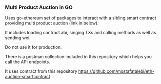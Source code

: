 ### Multi Product Auction in GO

Uses go-ethereum set of packages to interact with a sibling smart contract providing
multi product auction (link in below).

It includes loading contract abi, singing TXs and calling methods as well as sending wei.

Do not use it for production.

There is a postman collection included in this repository which helps 
you call the API endpoints.

It uses contract from this repository https://github.com/mostafatalebi/eth-auction-smartcontract